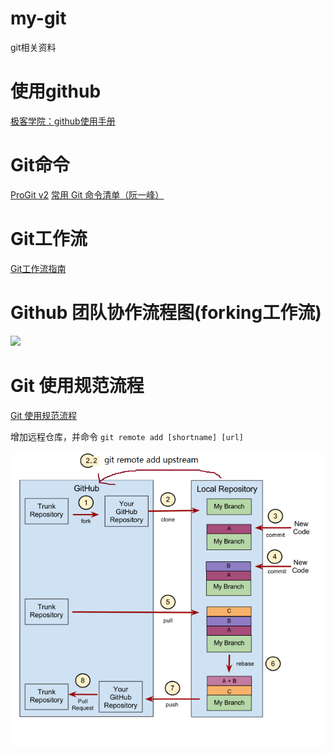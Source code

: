 # my-git
git相关资料

# 使用github    
[极客学院：github使用手册](http://wiki.jikexueyuan.com/project/github-basics/)

# Git命令   
[ProGit v2](https://git-scm.com/book/zh/v2)
[常用 Git 命令清单（阮一峰）](http://www.ruanyifeng.com/blog/2015/12/git-cheat-sheet.html)   

# Git工作流    
[Git工作流指南](https://github.com/xirong/my-git/blob/master/git-workflow-tutorial.md)

# Github 团队协作流程图(forking工作流)
![](https://github.com/wangding/courses/blob/master/images/forkProcess.png)

# Git 使用规范流程    
[Git 使用规范流程](http://www.ruanyifeng.com/blog/2015/08/git-use-process.html)   

增加远程仓库，并命令 `git remote add [shortname] [url]`   

![Git使用规范流程](https://github.com/havenow/my-git/blob/master/images/Git%20Protocol.png)
